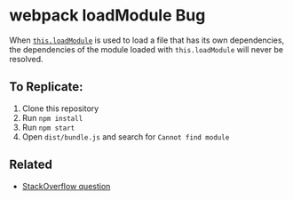 # webpack loadModule Bug

When [`this.loadModule`](https://webpack.js.org/api/loaders/#this-loadmodule) is used to load a file that has its own dependencies, the dependencies of the module loaded with `this.loadModule` will never be resolved.

## To Replicate:
1. Clone this repository
2. Run `npm install`
3. Run `npm start`
4. Open `dist/bundle.js` and search for `Cannot find module`

## Related
- [StackOverflow question](https://stackoverflow.com/questions/47229666/how-to-write-a-loader-that-depends-on-some-value-in-another-module-but-still-out/47264529#47264529)
